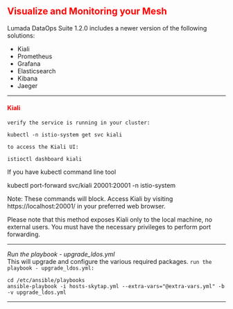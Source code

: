 ## <font color='red'>Visualize and Monitoring your Mesh</font>
Lumada DataOps Suite 1.2.0 includes a newer version of the following solutions:
* Kiali
* Prometheus
* Grafana
* Elasticsearch
* Kibana
* Jaeger

---

#### <font color='red'>Kiali</font>


``verify the service is running in your cluster:``
```
kubectl -n istio-system get svc kiali
```

``to access the Kiali UI:``
```
istioctl dashboard kiali
```

If you have kubectl command line tool

kubectl port-forward svc/kiali 20001:20001 -n istio-system

Note: These commands will block. Access Kiali by visiting https://localhost:20001/ in your preferred web browser.

Please note that this method exposes Kiali only to the local machine, no external users. You must have the necessary privileges to perform port forwarding.

---

<em>Run the playbook - upgrade_ldos.yml</em>  
This will upgrade and configure the various required packages.
``run the playbook - upgrade_ldos.yml:``
```
cd /etc/ansible/playbooks
ansible-playbook -i hosts-skytap.yml --extra-vars="@extra-vars.yml" -b -v upgrade_ldos.yml
```



---
